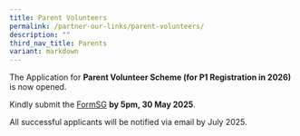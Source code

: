 ```yaml
---
title: Parent Volunteers
permalink: /partner-our-links/parent-volunteers/
description: ""
third_nav_title: Parents
variant: markdown
---
```

The Application for **Parent Volunteer Scheme (for P1 Registration in 2026)** is now opened.

Kindly submit the [FormSG](https://go.gov.sg/pvform) **by 5pm, 30 May 2025**.

All successful applicants will be notified via email by July 2025.